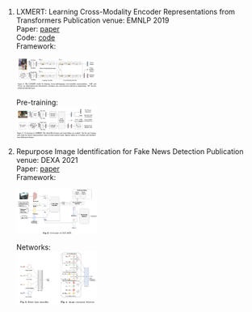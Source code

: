 1. LXMERT: Learning Cross-Modality Encoder Representations from Transformers
Publication venue: EMNLP 2019 \
Paper: [paper](https://arxiv.org/pdf/1908.07490.pdf) \
Code: [code](https://github.com/airsplay/lxmert) \
Framework:

    <img src="figs/lxmert_framework.png"  width="800" style="zoom:20%;" >
    
    Pre-training: \
    <img src="figs/lxmert_pretrain.png"  width="800" style="zoom:20%;" >

2. Repurpose Image Identification for Fake News Detection
Publication venue: DEXA 2021 \
Paper: [paper](https://link.springer.com/chapter/10.1007/978-3-030-86475-0_4) \
Framework:

    <img src="figs/RECAST_overview.png"  width="800" style="zoom:20%;" >
    
    Networks: \
    <img src="figs/RECAST_networks.png"  width="800" style="zoom:20%;" >
